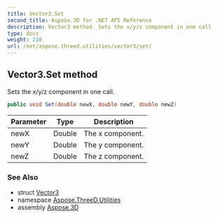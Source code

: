 ```yaml
---
title: Vector3.Set
second_title: Aspose.3D for .NET API Reference
description: Vector3 method. Sets the x/y/z component in one call
type: docs
weight: 210
url: /net/aspose.threed.utilities/vector3/set/
---
```

## Vector3.Set method

Sets the x/y/z component in one call.

```csharp
public void Set(double newX, double newY, double newZ)
```

| Parameter | Type | Description |
| --- | --- | --- |
| newX | Double | The x component. |
| newY | Double | The y component. |
| newZ | Double | The z component. |

### See Also

* struct [Vector3](../)
* namespace [Aspose.ThreeD.Utilities](../../vector3/)
* assembly [Aspose.3D](../../../)


